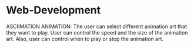 # Web-Development
ASCIIMATION ANIMATION:
The user can select different animation art that they want to play. User can control the speed and the size of the animation art. Also, user can control when to play or stop the animation art.
